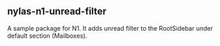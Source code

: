 
## nylas-n1-unread-filter

A sample package for N1. It adds unread filter to the RootSidebar under default section (Mailboxes).
